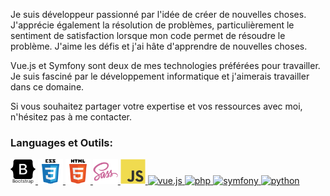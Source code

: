 Je suis développeur passionné par l'idée de créer de nouvelles choses. J'apprécie également la résolution de problèmes, particulièrement le sentiment de satisfaction lorsque mon code permet de résoudre le problème. J'aime les défis et j'ai hâte d'apprendre de nouvelles choses.

Vue.js et Symfony sont deux de mes technologies préférées pour travailler. Je suis fasciné par le développement informatique et j'aimerais travailler dans ce domaine.

Si vous souhaitez partager votre expertise et vos ressources avec moi, n'hésitez pas à me contacter.

<h3 align="left">Languages et Outils:</h3>
<p align="left"> 
    <a href="https://getbootstrap.com" target="_blank" rel="noreferrer"> <img src="https://raw.githubusercontent.com/devicons/devicon/master/icons/bootstrap/bootstrap-plain-wordmark.svg" alt="bootstrap" width="40" height="40"/> </a>
     <a href="https://www.w3schools.com/css/" target="_blank" rel="noreferrer"> <img src="https://raw.githubusercontent.com/devicons/devicon/master/icons/css3/css3-original-wordmark.svg" alt="css3" width="40" height="40"/> </a> 
     <a href="https://www.w3.org/html/" target="_blank" rel="noreferrer"> <img src="https://raw.githubusercontent.com/devicons/devicon/master/icons/html5/html5-original-wordmark.svg" alt="html5" width="40" height="40"/> </a> 
     <a href="https://sass-lang.com" target="_blank" rel="noreferrer"> <img src="https://raw.githubusercontent.com/devicons/devicon/master/icons/sass/sass-original.svg" alt="sass" width="40" height="40"/> </a> 
     <a href="https://developer.mozilla.org/en-US/docs/Web/JavaScript" target="_blank" rel="noreferrer"> <img src="https://raw.githubusercontent.com/devicons/devicon/master/icons/javascript/javascript-original.svg" alt="javascript" width="40" height="40"/> </a> 
    <a href="https://vuejs.org/" target="_blank" rel="noreferrer"> <img src="https://upload.wikimedia.org/wikipedia/commons/9/95/Vue.js_Logo_2.svg" alt="vue.js" width="40" height="40"/> </a> 
    <a href="https://symfony.com/" target="_blank" rel="noreferrer"> <img src="https://upload.wikimedia.org/wikipedia/commons/2/27/PHP-logo.svg" alt="php" width="40" height="40"/> </a>
    <a href="https://www.php.net/manual/fr/intro-whatis.php" target="_blank" rel="noreferrer"> <img src="https://symfony.com/images/logos/header-logo.svg" alt="symfony" width="40" height="40"/> </a>
    <a href="https://www.python.org/" target="_blank" rel="noreferrer"> <img src="https://upload.wikimedia.org/wikipedia/commons/c/c3/Python-logo-notext.svg" alt="python" width="40" height="40"/> </a>
</p>
